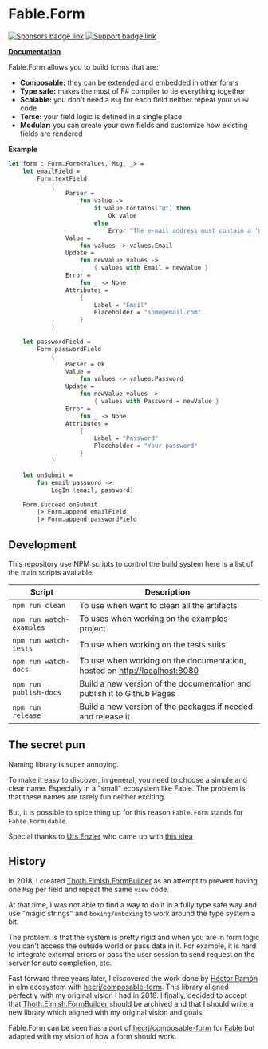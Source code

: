 # Fable.Form

[![Sponsors badge link](https://img.shields.io/badge/Sponsors_this_project-EA4AAA?style=for-the-badge)](https://mangelmaxime.github.io/sponsors/) [![Support badge link](https://img.shields.io/badge/Do_you_Need_support_%3F-509ede?style=for-the-badge)](https://mangelmaxime.github.io/Fable.Form/support.html)

**[Documentation](https://mangelmaxime.github.io/Fable.Form/)**

Fable.Form allows you to build forms that are:

- **Composable:** they can be extended and embedded in other forms
- **Type safe:** makes the most of F# compiler to tie everything together
- **Scalable:** you don't need a `Msg` for each field neither repeat your `view` code
- **Terse:** your field logic is defined in a single place
- **Modular:** you can create your own fields and customize how existing fields are rendered

**Example**

```fsharp
let form : Form.Form<Values, Msg, _> =
    let emailField =
        Form.textField
            {
                Parser =
                    fun value ->
                        if value.Contains("@") then
                            Ok value
                        else
                            Error "The e-mail address must contain a '@' symbol"
                Value =
                    fun values -> values.Email
                Update =
                    fun newValue values ->
                        { values with Email = newValue }
                Error =
                    fun _ -> None
                Attributes =
                    {
                        Label = "Email"
                        Placeholder = "some@email.com"
                    }
            }

    let passwordField =
        Form.passwordField
            {
                Parser = Ok
                Value =
                    fun values -> values.Password
                Update =
                    fun newValue values ->
                        { values with Password = newValue }
                Error =
                    fun _ -> None
                Attributes =
                    {
                        Label = "Password"
                        Placeholder = "Your password"
                    }
            }

    let onSubmit =
        fun email password ->
            LogIn (email, password)

    Form.succeed onSubmit
        |> Form.append emailField
        |> Form.append passwordField
```

## Development

This repository use NPM scripts to control the build system here is a list of the main scripts available:

| Script | Description |
|---|---|
| `npm run clean` | To use when want to clean all the artifacts |
| `npm run watch-examples` | To uses when working on the examples project |
| `npm run watch-tests` | To use when working on the tests suits |
| `npm run watch-docs` | To use when working on the documentation, hosted on [http://localhost:8080](http://localhost:8080) |
| `npm run publish-docs` | Build a new version of the documentation and publish it to Github Pages |
| `npm run release` | Build a new version of the packages if needed and release it |

## The secret pun

Naming library is super annoying.

To make it easy to discover, in general, you need to choose a simple and clear name. Especially in a "small" ecosystem like Fable. The problem is that these names are rarely fun neither exciting.

But, it is possible to spice thing up for this reason `Fable.Form` stands for `Fable.Formidable`.

Special thanks to [Urs Enzler](https://twitter.com/ursenzler) who came up with [this idea](https://twitter.com/ursenzler/status/1385159595526610945)

## History

In 2018, I created [Thoth.Elmish.FormBuilder](https://thoth-org.github.io/Thoth.Elmish.FormBuilder/) as an attempt to prevent having one `Msg` per field and repeat the same `view` code.

At that time, I was not able to find a way to do it in a fully type safe way and use "magic strings" and `boxing/unboxing` to work around the type system a bit.

The problem is that the system is pretty rigid and when you are in form logic you can't access the outside world or pass data in it. For example, it is hard to integrate external errors or pass the user session to send request on the server for auto completion, etc.

Fast forward three years later, I discovered the work done by [Héctor Ramón](https://github.com/hecrj) in elm ecosystem with [hecrj/composable-form](https://github.com/hecrj/composable-form). This library aligned perfectly with my original vision I had in 2018. I finally, decided to accept that [Thoth.Elmish.FormBuilder](https://thoth-org.github.io/Thoth.Elmish.FormBuilder/) should be archived and that I should write a new library which aligned with my original vision and goals.

Fable.Form can be seen has a port of [hecrj/composable-form](https://github.com/hecrj/composable-form) for [Fable](https://fable.io/) but adapted with my vision of how a form should work.
